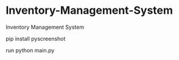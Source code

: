 # Inventory-Management-System
Inventory Management System



pip install pyscreenshot

run 
python main.py





